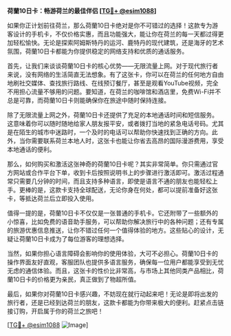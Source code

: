 **荷蘭10日卡：畅游荷兰的最佳伴侣 [[TG💪+ @esim1088](https://t.me/s/esim1088)]**

如果你正计划前往荷兰，那么荷蘭10日卡绝对是你不可错过的选择！这款专为游客设计的手机卡，不仅价格实惠，而且功能强大，能让你在荷兰的每一天都过得更加轻松愉快。无论是探索阿姆斯特丹的运河、鹿特丹的现代建筑，还是海牙的艺术氛围，荷蘭10日卡都能为你提供稳定的网络支持和优质的通话服务。

首先，让我们来谈谈荷蘭10日卡的核心优势——无限流量上网。对于现代旅行者来说，没有网络的生活简直无法想象。有了这张卡，你可以在荷兰的任何地方自由地刷社交媒体、查找旅行路线、在线预订餐厅，甚至是观看YouTube视频，完全不用担心流量不够用的问题。要知道，在荷兰的咖啡馆和酒店里，免费Wi-Fi并不总是可靠，而荷蘭10日卡则能确保你在旅途中随时保持连接。

除了无限流量上网之外，荷蘭10日卡还提供了充足的本地通话时间和短信服务。这意味着你可以随时随地给家人朋友报平安，或者拨打当地的紧急电话号码。尤其是在陌生的城市中迷路时，一个及时的电话可以帮助你快速找到正确的方向。此外，当你需要联系荷兰本地人时，这张卡也能让你省去高昂的国际漫游费用，享受本地通话的便利。

那么，如何购买和激活这张神奇的荷蘭10日卡呢？其实非常简单。你只需通过官方网站或合作平台下单，收到卡后按照说明书上的步骤进行激活即可。激活过程通常只需要几分钟的时间，而且支持多种语言，即使是语言不通的朋友也能轻松上手。更棒的是，这款卡支持全球配送，无论你身在何处，都可以提前准备好这张卡，等抵达荷兰后立即投入使用。

值得一提的是，荷蘭10日卡不仅仅是一张普通的手机卡。它还附带了一些额外的小惊喜，比如免费的语音助手服务，可以帮助你解决旅行中的各种问题；还有专属的旅游优惠信息推送，让你不错过任何一个值得体验的地方。这些贴心的设计，无疑让荷蘭10日卡成为了每位游客的理想选择。

当然，如果你担心语言障碍会影响你的使用体验，大可不必担心。荷蘭10日卡的操作界面友好直观，客服团队也提供多语言服务，确保每一位用户都能享受到无忧无虑的通信体验。而且，这张卡的性价比非常高，与市场上其他同类产品相比，荷蘭10日卡的价格更为亲民，真正做到了物超所值。

最后，如果你对荷蘭10日卡感兴趣，不妨现在就行动起来吧！无论是即将出发的旅行者，还是已经到达荷兰的朋友，这款卡都能为你带来极大的便利。赶紧点击链接订购，开启属于你的荷兰之旅吧！

[[TG💪+ @esim1088](https://t.me/s/esim1088) ![Image](https://i.postimg.cc/4NQfJmqS/Snipaste-2025-05-13-00-14-12.png)]